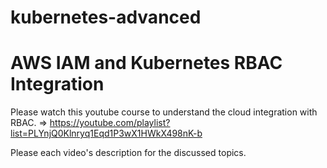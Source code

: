 # kubernetes-advanced

# AWS IAM and Kubernetes RBAC Integration

Please watch this youtube course to understand the cloud integration with RBAC. => https://youtube.com/playlist?list=PLYnjQ0Klnryq1Eqd1P3wX1HWkX498nK-b

Please each video's description for the discussed topics.

